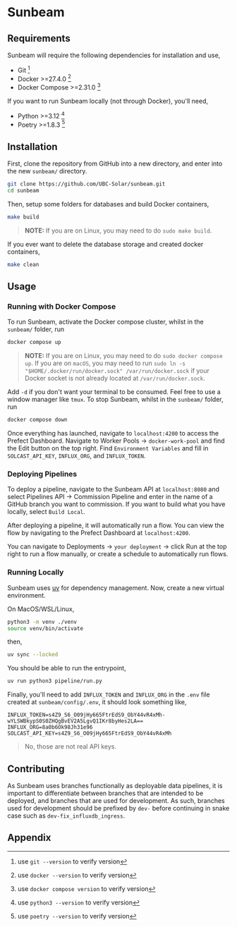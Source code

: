 # Sunbeam

## Requirements

Sunbeam will require the following dependencies for installation and use,

* Git [^1]
* Docker >=27.4.0 [^4]
* Docker Compose >=2.31.0 [^5]

If you want to run Sunbeam locally (not through Docker), you'll need,
* Python >=3.12 [^2]
* Poetry >=1.8.3 [^3]

## Installation

First, clone the repository from GitHub into a new directory, and enter into the new `sunbeam/` directory.
```bash
git clone https://github.com/UBC-Solar/sunbeam.git
cd sunbeam
```
Then, setup some folders for databases and build Docker containers,
```bash
make build
```
> **NOTE:** If you are on Linux, you may need to do `sudo make build`.

If you ever want to delete the database storage and created docker containers,
```bash
make clean
```

## Usage

### Running with Docker Compose

To run Sunbeam, activate the Docker compose cluster, whilst in the `sunbeam/` folder, run
```bash
docker compose up
```
> **NOTE:** If you are on Linux, you may need to do `sudo docker compose up`. If you are on `macOS`, you may need to run `sudo ln -s "$HOME/.docker/run/docker.sock" /var/run/docker.sock` if your Docker socket is not already located at `/var/run/docker.sock`.


Add `-d` if you don't want your terminal to be consumed. Feel free to use a window manager like `tmux`.
To stop Sunbeam, whilst in the `sunbeam/` folder, run
```bash
docker compose down
```

Once everything has launched, navigate to `localhost:4200` to access the Prefect Dashboard. Navigate to Worker Pools -> `docker-work-pool` and find the Edit button on the top right.
Find `Environment Variables` and fill in `SOLCAST_API_KEY`, `INFLUX_ORG`, and `INFLUX_TOKEN`.

### Deploying Pipelines

To deploy a pipeline, navigate to the Sunbeam API at `localhost:8080` and select Pipelines API -> Commission Pipeline and enter in the name of a GitHub branch you want to commission. If you want to build what you have locally, select `Build Local`. 

After deploying a pipeline, it will automatically run a flow. You can view the flow by navigating to the Prefect Dashboard at `localhost:4200`.

You can navigate to Deployments -> `your deployment` -> click Run at the top right to run a flow manually, or create a schedule to automatically run flows.

### Running Locally

Sunbeam uses [uv](https://docs.astral.sh/uv/guides/install-python/) for dependency management. Now, create a new virtual environment.

On MacOS/WSL/Linux,
```bash
python3 -m venv ./venv
source venv/bin/activate
```
then,
```bash
uv sync --locked
```
You should be able to run the entrypoint,
```bash
uv run python3 pipeline/run.py
```

Finally, you'll need to add `INFLUX_TOKEN` and `INFLUX_ORG` in the `.env` file created at `sunbeam/config/.env`, it should look something like,
```env
INFLUX_TOKEN=s4Z9_S6_O09jHy665FtrEdS9_ObY44vR4xMh-wYLSWBkypS0S0ZHQgBvEV2A5LgvQ1IKr8byHes2LA==
INFLUX_ORG=8a0b6Ok98Jh31e96
SOLCAST_API_KEY=s4Z9_S6_O09jHy665FtrEdS9_ObY44vR4xMh
```
> No, those are not real API keys.

## Contributing

As Sunbeam uses branches functionally as deployable data pipelines, it is important to differentiate between branches that are intended to be deployed, and branches that are used for development. As such, branches used for development should be prefixed by `dev-` before continuing in snake case such as `dev-fix_influxdb_ingress`.

## Appendix

[^1]: use `git --version` to verify version

[^2]: use `python3 --version` to verify version

[^3]: use `poetry --version` to verify version

[^4]: use `docker --version` to verify version

[^5]: use `docker compose version` to verify version
